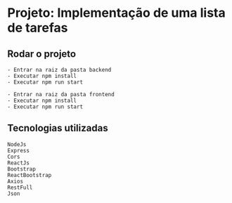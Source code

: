 # Projeto: Implementação de uma lista de tarefas

## Rodar o projeto
```
- Entrar na raiz da pasta backend
- Executar npm install
- Executar npm run start

- Entrar na raiz da pasta frontend
- Executar npm install
- Executar npm run start
```

## Tecnologias utilizadas
```
NodeJs
Express
Cors
ReactJs
Bootstrap
ReactBootstrap
Axios
RestFull
Json
```
